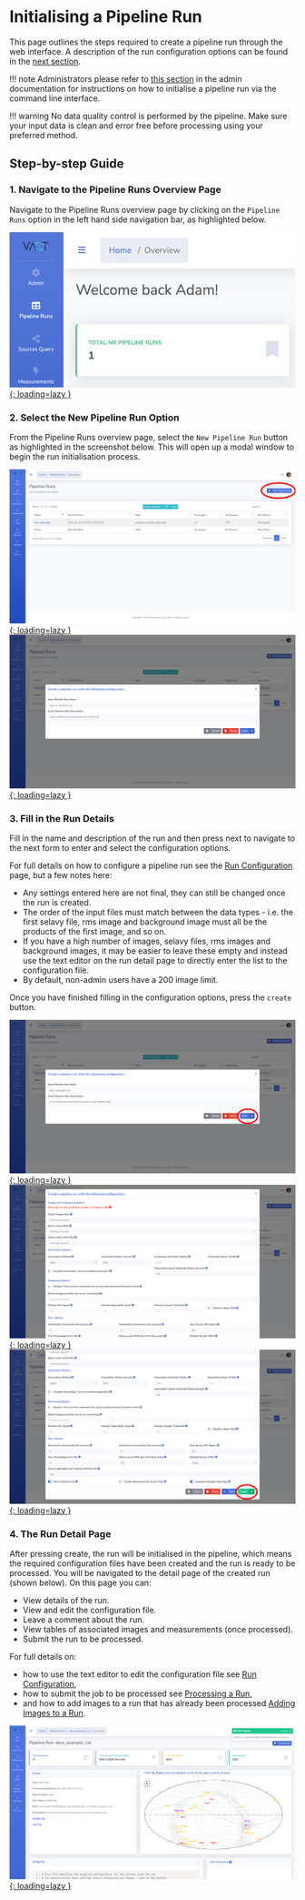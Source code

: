 # Initialising a Pipeline Run

This page outlines the steps required to create a pipeline run through the web interface. A description of the run configuration options can be found in the [next section](runconfig.md).

!!! note
    Administrators please refer to [this section](../../adminusage/cli/#initialise-a-pipeline-run) in the admin documentation for instructions on how to initialise a pipeline run via the command line interface.
    
!!! warning
    No data quality control is performed by the pipeline. Make sure your input data is clean and error free before processing using your preferred method.

## Step-by-step Guide

### 1. Navigate to the Pipeline Runs Overview Page
Navigate to the Pipeline Runs overview page by clicking on the `Pipeline Runs` option in the left hand side navigation bar, as highlighted below.

[![VAST Pipeline Runs selection](../img/piperuns-navbar.png){: loading=lazy }](../img/piperuns-navbar.png)

### 2. Select the New Pipeline Run Option
From the Pipeline Runs overview page, select the `New Pipeline Run` button as highlighted in the screenshot below. This will open up a modal window to begin the run initialisation process.

[![VAST Pipeline Runs New Run Button](../img/piperuns-newrun.png){: loading=lazy }](../img/piperuns-newrun.png)
[![VAST Pipeline Runs Modal 1](../img/initrun-modal1.png){: loading=lazy }](../img/initrun-modal1.png)

### 3. Fill in the Run Details
Fill in the name and description of the run and then press next to navigate to the next form to enter and select the configuration options.

For full details on how to configure a pipeline run see the [Run Configuration](runconfig.md) page, but a few notes here:

* Any settings entered here are not final, they can still be changed once the run is created.
* The order of the input files must match between the data types - i.e. the first selavy file, rms image and background image must all be the products of the first image, and so on.
* If you have a high number of images, selavy files, rms images and background images, it may be easier to leave these empty and instead use the text editor on the run detail page to directly enter the list to the configuration file.
* By default, non-admin users have a 200 image limit.

Once you have finished filling in the configuration options, press the `create` button.

[![VAST Pipeline Runs Modal 2](../img/initrun-modal2.png){: loading=lazy }](../img/initrun-modal2.png)
[![VAST Pipeline Runs Modal 3](../img/initrun-modal3.png){: loading=lazy }](../img/initrun-modal3.png)
[![VAST Pipeline Runs Modal 4](../img/initrun-modal4.png){: loading=lazy }](../img/initrun-modal4.png)

### 4. The Run Detail Page

After pressing create, the run will be initialised in the pipeline, which means the required configuration files have been created and the run is ready to be processed. You will be navigated to the detail page of the created run (shown below). On this page you can:

* View details of the run.
* View and edit the configuration file.
* Leave a comment about the run.
* View tables of associated images and measurements (once processed).
* Submit the run to be processed.

For full details on:

* how to use the text editor to edit the configuration file see [Run Configuration](runconfig.md),
* how to submit the job to be processed see [Processing a Run](processrun.md),
* and how to add images to a run that has already been processed [Adding Images to a Run](addtorun.md).

[![VAST Pipeline Run Detail](../img/rundetail-create.png){: loading=lazy }](../img/rundetail-create.png)
